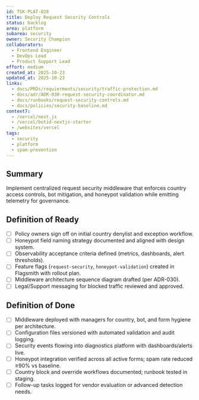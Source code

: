 ```yaml
---
id: TSK-PLAT-028
title: Deploy Request Security Controls
status: backlog
area: platform
subarea: security
owner: Security Champion
collaborators:
  - Frontend Engineer
  - DevOps Lead
  - Product Support Lead
effort: medium
created_at: 2025-10-23
updated_at: 2025-10-23
links:
  - docs/PRDs/requierments/security/traffic-protection.md
  - docs/adr/ADR-030-request-security-coordinator.md
  - docs/runbooks/request-security-controls.md
  - docs/policies/security-baseline.md
context7:
  - /vercel/next.js
  - /vercel/botid-nextjs-starter
  - /websites/vercel
tags:
  - security
  - platform
  - spam-prevention
---
```


## Summary
Implement centralized request security middleware that enforces country access controls, bot mitigation, and honeypot validation while emitting telemetry for governance.

## Definition of Ready
- [ ] Policy owners sign off on initial country denylist and exception workflow.
- [ ] Honeypot field naming strategy documented and aligned with design system.
- [ ] Observability acceptance criteria defined (metrics, dashboards, alert thresholds).
- [ ] Feature flags (`request-security`, `honeypot-validation`) created in Flagsmith with rollout plan.
- [ ] Middleware architecture sequence diagram drafted (per ADR-030).
- [ ] Legal/Support messaging for blocked traffic reviewed and approved.

## Definition of Done
- [ ] Middleware deployed with managers for country, bot, and form hygiene per architecture.
- [ ] Configuration files versioned with automated validation and audit logging.
- [ ] Security events flowing into diagnostics platform with dashboards/alerts live.
- [ ] Honeypot integration verified across all active forms; spam rate reduced ≥90% vs baseline.
- [ ] Country block and override workflows documented; runbook tested in staging.
- [ ] Follow-up tasks logged for vendor evaluation or advanced detection needs.
